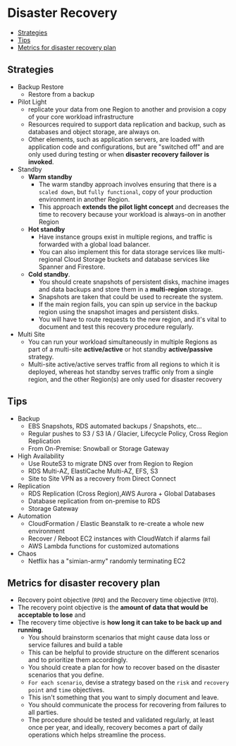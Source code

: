 # Disaster Recovery
- [Strategies](#strategies)
- [Tips](#tips)
- [Metrics for disaster recovery plan](#metrics-for-disaster-recovery-plan)
## Strategies
- Backup Restore
  - Restore from a backup
- Pilot Light
  - replicate your data from one Region to another and provision a copy of your core workload infrastructure
  - Resources required to support data replication and backup, such as databases and object storage, are always on.
  - Other elements, such as application servers, are loaded with application code and configurations, but are "switched off" and are only used during testing or when **disaster recovery failover is invoked**.
- Standby
  - **Warm standby**
    - The warm standby approach involves ensuring that there is a `scaled down`, but `fully functional`, copy of your production environment in another Region. 
    - This approach **extends the pilot light concept** and decreases the time to recovery because your workload is always-on in another Region
  - **Hot standby**
    - Have instance groups exist in multiple regions, and traffic is forwarded with a global load balancer.
    - You can also implement this for data storage services like multi-regional Cloud Storage buckets and database services like Spanner and Firestore.
  - **Cold standby**.
    - You should create snapshots of persistent disks, machine images and data backups and store them in a **multi-region** storage.
    - Snapshots are taken that could be used to recreate the system.
    - If the main region fails, you can spin up service in the backup region using the snapshot images and persistent disks.
    - You will have to route requests to the new region, and it's vital to document and test this recovery procedure regularly.
- Multi Site		
  - You can run your workload simultaneously in multiple Regions as part of a multi-site **active/active** or hot standby **active/passive** strategy.
  - Multi-site active/active serves traffic from all regions to which it is deployed, whereas hot standby serves traffic only from a single region, and the other Region(s) are only used for disaster recovery

## Tips
- Backup
  - EBS Snapshots, RDS automated backups / Snapshots, etc... 
  - Regular pushes to S3 / S3 IA / Glacier, Lifecycle Policy, Cross Region Replication 
  - From On-Premise: Snowball or Storage Gateway
- High Availability
  -  Use RouteS3 to migrate DNS over from Region to Region
  -  RDS Multi-AZ, ElastiCache Multi-AZ, EFS, S3
  -  Site to Site VPN as a recovery from Direct Connect
- Replication
  - RDS Replication (Cross Region),AWS Aurora + Global Databases
  - Database replication from on-premise to RDS 
  - Storage Gateway
- Automation
  - CloudFormation / Elastic Beanstalk to re-create a whole new environment
  - Recover / Reboot EC2 instances with CloudWatch if alarms fail
  - AWS Lambda functions for customized automations 
- Chaos
  - Netflix has a "simian-army" randomly terminating EC2 

## Metrics for disaster recovery plan
- Recovery point objective (`RPO`) and the Recovery time objective (`RTO`).
- The recovery point objective is the **amount of data that would be acceptable to lose** and
- The recovery time objective is **how long it can take to be back up and running**.
  - You should brainstorm scenarios that might cause data loss or service failures and build a table
  - This can be helpful to provide structure on the different scenarios and to prioritize them accordingly.
  - You should create a plan for how to recover based on the disaster scenarios that you define.
  - `For each scenario`, devise a strategy based on the `risk` and `recovery point` and `time` objectives.
  - This isn't something that you want to simply document and leave.
  - You should communicate the process for recovering from failures to all parties.
  - The procedure should be tested and validated regularly, at least once per year, and ideally, recovery becomes a part of daily operations which helps streamline the process.
